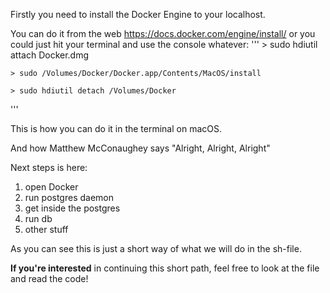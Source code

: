 Firstly you need to install the Docker Engine to your localhost. 

You can do it from the web https://docs.docker.com/engine/install/
or you could just hit your terminal and use the console whatever: 
'''
    > sudo hdiutil attach Docker.dmg
  
    > sudo /Volumes/Docker/Docker.app/Contents/MacOS/install
  
    > sudo hdiutil detach /Volumes/Docker
''' 
 
This is how you can do it in the terminal on macOS. 

And how Matthew McConaughey says "Alright, Alright, Alright"

Next steps is here: 
   1. open Docker 
   3. run postgres daemon 
   4. get inside the postgres
   5. run db
   6. other stuff 

As you can see this is just a short way of what we will do in the sh-file. 

**If you're interested** in continuing this short path, feel free to look at the file and read the code!
